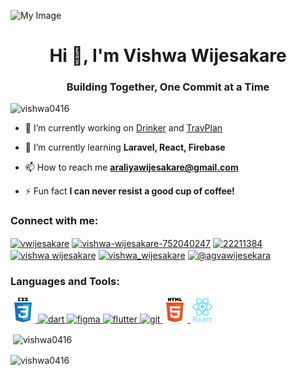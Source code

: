 ![My Image](https://images.pixexid.com/a-focused-coder-rapidly-types-lines-of-code-surrounded-by-streams-of-numbers-d-bt55rgzl.webp?h=700&q=70)
<h1 align="center">Hi 👋, I'm Vishwa Wijesakare</h1>
<h3 align="center">Building Together, One Commit at a Time</h3>

<p align="left"> <img src="https://komarev.com/ghpvc/?username=vishwa0416&label=Profile%20views&color=0e75b6&style=flat" alt="vishwa0416" /> </p>

- 🔭 I’m currently working on [Drinker](https://github.com/Vishwa0416/Drinker) and [TravPlan](https://github.com/Vishwa0416/TravPlan)

- 🌱 I’m currently learning **Laravel, React, Firebase**

- 📫 How to reach me **araliyawijesakare@gmail.com**

- ⚡ Fun fact **I can never resist a good cup of coffee!**

<h3 align="left">Connect with me:</h3>
<p align="left">
<a href="https://twitter.com/vwijesakare" target="blank"><img align="center" src="https://raw.githubusercontent.com/rahuldkjain/github-profile-readme-generator/master/src/images/icons/Social/twitter.svg" alt="vwijesakare" height="30" width="40" /></a>
<a href="https://linkedin.com/in/vishwa-wijesakare-752040247" target="blank"><img align="center" src="https://raw.githubusercontent.com/rahuldkjain/github-profile-readme-generator/master/src/images/icons/Social/linked-in-alt.svg" alt="vishwa-wijesakare-752040247" height="30" width="40" /></a>
<a href="https://stackoverflow.com/users/22211384" target="blank"><img align="center" src="https://raw.githubusercontent.com/rahuldkjain/github-profile-readme-generator/master/src/images/icons/Social/stack-overflow.svg" alt="22211384" height="30" width="40" /></a>
<a href="https://fb.com/vishwa wijesakare" target="blank"><img align="center" src="https://raw.githubusercontent.com/rahuldkjain/github-profile-readme-generator/master/src/images/icons/Social/facebook.svg" alt="vishwa wijesakare" height="30" width="40" /></a>
<a href="https://instagram.com/vishwa_wijesakare" target="blank"><img align="center" src="https://raw.githubusercontent.com/rahuldkjain/github-profile-readme-generator/master/src/images/icons/Social/instagram.svg" alt="vishwa_wijesakare" height="30" width="40" /></a>
<a href="https://www.hackerrank.com/@agvawijesekara" target="blank"><img align="center" src="https://raw.githubusercontent.com/rahuldkjain/github-profile-readme-generator/master/src/images/icons/Social/hackerrank.svg" alt="@agvawijesekara" height="30" width="40" /></a>
</p>

<h3 align="left">Languages and Tools:</h3>
<p align="left"> <a href="https://www.w3schools.com/css/" target="_blank" rel="noreferrer"> <img src="https://raw.githubusercontent.com/devicons/devicon/master/icons/css3/css3-original-wordmark.svg" alt="css3" width="40" height="40"/> </a> <a href="https://dart.dev" target="_blank" rel="noreferrer"> <img src="https://www.vectorlogo.zone/logos/dartlang/dartlang-icon.svg" alt="dart" width="40" height="40"/> </a> <a href="https://www.figma.com/" target="_blank" rel="noreferrer"> <img src="https://www.vectorlogo.zone/logos/figma/figma-icon.svg" alt="figma" width="40" height="40"/> </a> <a href="https://flutter.dev" target="_blank" rel="noreferrer"> <img src="https://www.vectorlogo.zone/logos/flutterio/flutterio-icon.svg" alt="flutter" width="40" height="40"/> </a> <a href="https://git-scm.com/" target="_blank" rel="noreferrer"> <img src="https://www.vectorlogo.zone/logos/git-scm/git-scm-icon.svg" alt="git" width="40" height="40"/> </a> <a href="https://www.w3.org/html/" target="_blank" rel="noreferrer"> <img src="https://raw.githubusercontent.com/devicons/devicon/master/icons/html5/html5-original-wordmark.svg" alt="html5" width="40" height="40"/> </a> <a href="https://reactjs.org/" target="_blank" rel="noreferrer"> <img src="https://raw.githubusercontent.com/devicons/devicon/master/icons/react/react-original-wordmark.svg" alt="react" width="40" height="40"/> </a> </p>

<p>&nbsp;<img align="center" src="https://github-readme-stats.vercel.app/api?username=vishwa0416&show_icons=true&locale=en" alt="vishwa0416" /></p>

<p><img align="center" src="https://github-readme-streak-stats.herokuapp.com/?user=vishwa0416&" alt="vishwa0416" /></p>
